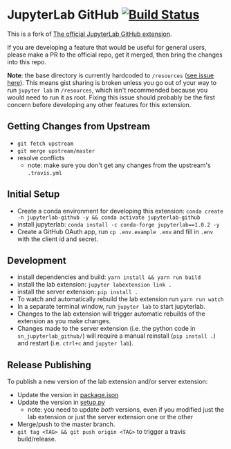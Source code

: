 # JupyterLab GitHub [![Build Status](https://travis.ibm.com/cognitive-class-labs/jupyterlab-github.svg?token=xeywPRUyHm9VWQkDxLoo&branch=master)](https://travis.ibm.com/cognitive-class-labs/jupyterlab-github)

This is a fork of [The official JupyterLab GitHub extension](https://github.com/jupyterlab/jupyterlab-github).

If you are developing a feature that would be useful for
general users, please make a PR to the official repo, get it merged, then bring the changes into this repo.

**Note**: the base directory is currently hardcoded to `/resources` ([see issue here](https://github.ibm.com/cognitive-class-labs/jupyterlab-github)). This means gist sharing is broken unless you go out of your way to run `jupyter lab` in `/resources`, which isn't recommended because you would need to run it as root. Fixing this issue should probably be the first concern before developing any other features for this extension.

## Getting Changes from Upstream

- `git fetch upstream`
- `git merge upstream/master`
- resolve conflicts
  - note: make sure you don't get any changes from the upstream's `.travis.yml`

## Initial Setup

- Create a conda environment for developing this extension: `conda create -n jupyterlab-github -y && conda activate jupyterlab-github`
- install jupyterlab: `conda install -c conda-forge jupyterlab==1.0.2 -y`
- Create a GitHub OAuth app, run `cp .env.example .env` and fill in `.env` with the client id and secret.

## Development

- install dependencies and build: `yarn install && yarn run build`
- install the lab extension: `jupyter labextension link .`
- install the server extension: `pip install .`
- To watch and automatically rebuild the lab extension run `yarn run watch`
- In a separate terminal window, run `jupyter lab` to start jupyterlab.
- Changes to the lab extension will trigger automatic rebuilds of the extension as you make changes.
- Changes made to the server extension (i.e. the python code in `sn_jupyterlab_github/`) will require a manual reinstall (`pip install .`) and restart (i.e. `ctrl+c` and `jupyter lab`).

## Release Publishing

To publish a new version of the lab extension and/or server extension:

- Update the version in [package.json](package.json)
- Update the version in [setup.py](setup.py)
  - note: you need to update _both_ versions, even if you modified just the lab extension or just the server extension one or the other
- Merge/push to the master branch.
- `git tag <TAG> && git push origin <TAG>` to trigger a travis build/release.
